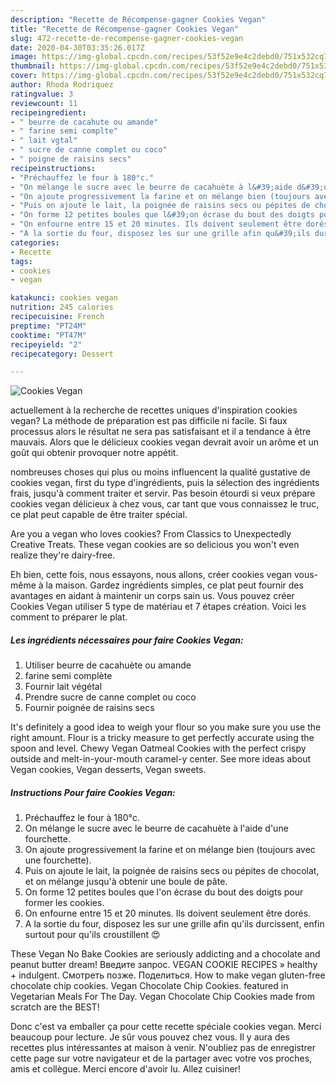 ```yaml
---
description: "Recette de Récompense-gagner Cookies Vegan"
title: "Recette de Récompense-gagner Cookies Vegan"
slug: 472-recette-de-recompense-gagner-cookies-vegan
date: 2020-04-30T03:35:26.017Z
image: https://img-global.cpcdn.com/recipes/53f52e9e4c2debd0/751x532cq70/cookies-vegan-photo-principale-de-la-recette.jpg
thumbnail: https://img-global.cpcdn.com/recipes/53f52e9e4c2debd0/751x532cq70/cookies-vegan-photo-principale-de-la-recette.jpg
cover: https://img-global.cpcdn.com/recipes/53f52e9e4c2debd0/751x532cq70/cookies-vegan-photo-principale-de-la-recette.jpg
author: Rhoda Rodriquez
ratingvalue: 3
reviewcount: 11
recipeingredient:
- " beurre de cacahute ou amande"
- " farine semi complte"
- " lait vgtal"
- " sucre de canne complet ou coco"
- " poigne de raisins secs"
recipeinstructions:
- "Préchauffez le four à 180°c."
- "On mélange le sucre avec le beurre de cacahuète à l&#39;aide d&#39;une fourchette."
- "On ajoute progressivement la farine et on mélange bien (toujours avec une fourchette)."
- "Puis on ajoute le lait, la poignée de raisins secs ou pépites de chocolat, et on mélange jusqu&#39;à obtenir une boule de pâte."
- "On forme 12 petites boules que l&#39;on écrase du bout des doigts pour former les cookies."
- "On enfourne entre 15 et 20 minutes. Ils doivent seulement être dorés."
- "A la sortie du four, disposez les sur une grille afin qu&#39;ils durcissent, enfin surtout pour qu&#39;ils croustillent 😍"
categories:
- Recette
tags:
- cookies
- vegan

katakunci: cookies vegan 
nutrition: 245 calories
recipecuisine: French
preptime: "PT24M"
cooktime: "PT47M"
recipeyield: "2"
recipecategory: Dessert

---
```



![Cookies Vegan](https://img-global.cpcdn.com/recipes/53f52e9e4c2debd0/751x532cq70/cookies-vegan-photo-principale-de-la-recette.jpg)

actuellement à la recherche de recettes uniques d'inspiration cookies vegan? La méthode de préparation est pas difficile ni facile. Si faux processus alors le résultat ne sera pas satisfaisant et il a tendance à être mauvais. Alors que le délicieux cookies vegan devrait avoir un arôme et un goût qui obtenir provoquer notre appétit.

nombreuses choses qui plus ou moins influencent la qualité gustative de cookies vegan, first du type d'ingrédients, puis la sélection des ingrédients frais, jusqu'à comment traiter et servir. Pas besoin étourdi si veux prépare cookies vegan délicieux à chez vous, car tant que vous connaissez le truc, ce plat peut capable de être traiter spécial.

Are you a vegan who loves cookies? From Classics to Unexpectedly Creative Treats. These vegan cookies are so delicious you won&#39;t even realize they&#39;re dairy-free.


Eh bien, cette fois, nous essayons, nous allons, créer cookies vegan vous-même à la maison. Gardez ingrédients simples, ce plat peut fournir des avantages en aidant à maintenir un corps sain us. Vous pouvez créer Cookies Vegan utiliser 5 type de matériau et 7 étapes création. Voici les comment to préparer le plat.

<!--inarticleads1-->

##### Les ingrédients nécessaires pour faire Cookies Vegan:

1. Utiliser  beurre de cacahuète ou amande
1.   farine semi complète
1. Fournir  lait végétal
1. Prendre  sucre de canne complet ou coco
1. Fournir  poignée de raisins secs


It&#39;s definitely a good idea to weigh your flour so you make sure you use the right amount. Flour is a tricky measure to get perfectly accurate using the spoon and level. Chewy Vegan Oatmeal Cookies with the perfect crispy outside and melt-in-your-mouth caramel-y center. See more ideas about Vegan cookies, Vegan desserts, Vegan sweets. 

<!--inarticleads2-->

##### Instructions Pour faire Cookies Vegan:

1. Préchauffez le four à 180°c.
1. On mélange le sucre avec le beurre de cacahuète à l&#39;aide d&#39;une fourchette.
1. On ajoute progressivement la farine et on mélange bien (toujours avec une fourchette).
1. Puis on ajoute le lait, la poignée de raisins secs ou pépites de chocolat, et on mélange jusqu&#39;à obtenir une boule de pâte.
1. On forme 12 petites boules que l&#39;on écrase du bout des doigts pour former les cookies.
1. On enfourne entre 15 et 20 minutes. Ils doivent seulement être dorés.
1. A la sortie du four, disposez les sur une grille afin qu&#39;ils durcissent, enfin surtout pour qu&#39;ils croustillent 😍


These Vegan No Bake Cookies are seriously addicting and a chocolate and peanut butter dream! Введите запрос. VEGAN COOKIE RECIPES » healthy + indulgent. Смотреть позже. Поделиться. How to make vegan gluten-free chocolate chip cookies. Vegan Chocolate Chip Cookies. featured in Vegetarian Meals For The Day. Vegan Chocolate Chip Cookies made from scratch are the BEST! 


Donc c'est va emballer ça pour cette recette spéciale cookies vegan. Merci beaucoup pour lecture. Je sûr vous pouvez chez vous. Il y aura des recettes plus  intéressantes at maison à venir. N'oubliez pas de enregistrer cette page sur votre navigateur et de la partager avec votre vos proches, amis et collègue. Merci encore d'avoir lu. Allez cuisiner!
